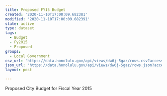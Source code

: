 ```yaml
---
title: Proposed FY15 Budget
created: '2020-11-10T17:00:09.682381'
modified: '2020-11-10T17:00:09.682391'
state: active
type: dataset
tags:
  - Budget
  - Fy2015
  - Proposed
groups:
  - Local Government
csv_url: 'https://data.honolulu.gov/api/views/dw6j-5gaz/rows.csv?accessType=DOWNLOAD'
json_url: 'https://data.honolulu.gov/api/views/dw6j-5gaz/rows.json?accessType=DOWNLOAD'
layout: post

---
```

Proposed City Budget for Fiscal Year 2015
